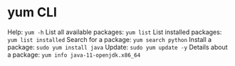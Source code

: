 # yum CLI

Help: `yum -h`
List all available packages: `yum list`
List installed packages: `yum list installed`
Search for a package: `yum search python`
Install a package: `sudo yum install java`
Update: `sudo yum update -y`
Details about a package: `yum info java-11-openjdk.x86_64`

